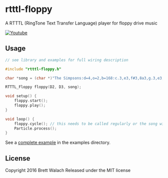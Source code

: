 # rtttl-floppy

A RTTTL (RingTone Text Transfer Language) player for floppy drive music

[![Youtube](http://i.imgur.com/mQbRVRH.png)](https://www.youtube.com/watch?v=XMm_lL8oMrE)

## Usage

```c++
// see library and examples for full wiring description

#include "rtttl-floppy.h"

char *song = (char *)"The Simpsons:d=4,o=2,b=168:c.3,e3,f#3,8a3,g.3,e3,c3,8a,8f#,8f#,8f#,2g,8p,8p,8f#,8f#,8f#,8g,a#.,8c3,8c3,8c3,c3";

RTTTL_Floppy floppy(D2, D3, song);

void setup() {
    floppy.start();
    floppy.play();
}

void loop() {
    floppy.cycle(); // this needs to be called regularly or the song will stall
    Particle.process();
}
```

See a [complete example](examples/music-box/music-box.ino) in the examples directory.

## License
Copyright 2016 Brett Walach
Released under the MIT license
